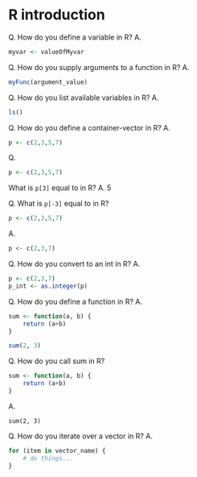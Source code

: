 # R introduction
<!-- #anki/deck/Programming #anki/tag/R -->

Q. How do you define a variable in R?
A. 
```r
myvar <- valueOfMyvar
```

Q. How do you supply arguments to a function in R?
A. 
```r
myFunc(argument_value)
```

Q. How do you list available variables in R?
A. 
```r
ls()
```

Q. How do you define a container-vector in R?
A. 
```r
p <- c(2,3,5,7)
```

Q. 
```r
p <- c(2,3,5,7)
```
What is `p[3]` equal to in R?
A. 5

Q. What is `p[-3]` equal to in R?
```r
p <- c(2,3,5,7)
```
A. 
```r
p <- c(2,3,7)
```

Q. How do you convert to an int in R?
A. 
```r
p <- c(2,3,7)
p_int <- as.integer(p)
```

Q. How do you define a function in R?
A. 
```r
sum <- function(a, b) {
    return (a+b)
}

sum(2, 3)
```

Q. How do you call sum in R?
```r
sum <- function(a, b) {
    return (a+b)
}
```
A. 
```
sum(2, 3)
```


Q. How do you iterate over a vector in R?
A. 
```r
for (item in vector_name) {
	# do things...
}
```

<!-- {BearID:127EF092-15C5-4E6E-ADAC-666B5554C424-640-00000F20CFF60CA9} -->
